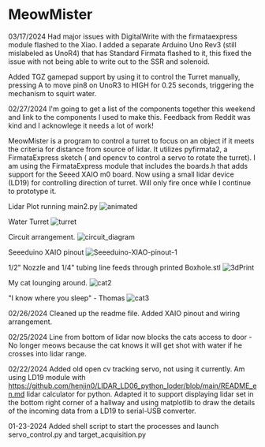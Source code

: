 # MeowMister
03/17/2024
Had major issues with DigitalWrite with the firmataexpress module flashed to the Xiao.  I added a separate Arduino Uno Rev3 (still mislabeled as UnoR4) that has Standard Firmata flashed to it, this fixed the issue with not being able to write out to the SSR and solenoid.

Added TGZ gamepad support by using it to control the Turret manually, pressing A to move pin8 on UnoR3 to HIGH for 0.25 seconds, triggering the mechanism to squirt water.


02/27/2024
I'm going to get a list of the components together this weekend and link to the components I used to make this. Feedback from Reddit was kind and I acknowlege it needs a lot of work!


MeowMister is a program to control a turret to focus on an object if it meets the criteria for distance from source of lidar. It utilizes pyfirmata2, a FirmataExpress sketch ( and opencv to control a servo to rotate the turret).  I am using the FirmataExpress module that includes the boards.h that adds support for the Seeed XAIO m0 board. Now using a small lidar device (LD19) for controlling direction of turret. Will only fire once while I continue to prototype it.

Lidar Plot running main2.py
![animated](https://github.com/metracy/MeowMister/assets/12073647/aa362e29-e5b7-47d3-bacd-be8ba3df3c56)

Water Turret
![turret](https://github.com/metracy/MeowMister/assets/12073647/8b430e88-5582-4548-a120-949d7dcd96b8)

Circuit arrangement.
![circuit_diagram](https://github.com/metracy/MeowMister/assets/12073647/4ced766c-6f89-4e9b-967f-524543f69b9a)



Seeeduino XAIO pinout
![Seeeduino-XIAO-pinout-1](https://github.com/metracy/MeowMister/assets/12073647/bf2b7dc1-ec3a-4821-946b-a08e1268069b)



1/2" Nozzle and 1/4" tubing line feeds through printed Boxhole.stl
![3dPrint](https://github.com/metracy/MeowMister/assets/12073647/ad61f396-daed-49fa-8947-06ce98be9814)



My cat lounging around.
![cat2](https://github.com/metracy/MeowMister/assets/12073647/ec7ad270-a8b6-4554-b495-eb9b5c591b00)

"I know where you sleep" - Thomas
![cat3](https://github.com/metracy/MeowMister/assets/12073647/b7f9f1ff-7e5e-462a-9ac6-f2ff7bc665ad)


02/26/2024
Cleaned up the readme file. Added XAIO pinout and wiring arrangement.

02/25/2024
Line from bottom of lidar now blocks the cats access to door - No longer meows because the cat knows it will get shot with water if he crosses into lidar range.

02/22/2024
Added old open cv tracking servo, not using it currently. Am using LD19 module with https://github.com/henjin0/LIDAR_LD06_python_loder/blob/main/README_en.md lidar calculator for python. Adapted it to support displaying lidar set in the bottom right
corner of a hallway and using matplotlib to draw the details of the incoming data from a LD19 to serial-USB converter.

01-23-2024
Added shell script to start the processes and launch servo_control.py and target_acquisition.py
